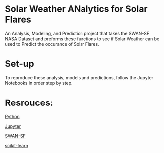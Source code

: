 # Solar Weather ANalytics for Solar Flares

An Analysis, Modeling, and Prediction project that takes the SWAN-SF NASA Dataset and preforms these functions to see if Solar Weather can be used to Predict the occurance of Solar Flares.

# Set-up

To reproduce these analysis, models and predictions, follow the Jupyter Notebooks in order step by step.

# Resrouces: 

[Python](https://www.python.org/)

[Jupyter](https://jupyter.org/)

[SWAN-SF](https://dataverse.harvard.edu/dataset.xhtml?persistentId=doi:10.7910/DVN/EBCFKM)

[scikit-learn](https://scikit-learn.org/stable/)
